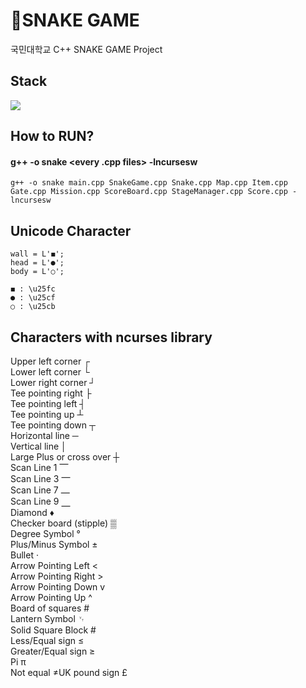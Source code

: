 # 🐍**SNAKE GAME**
국민대학교 C++ SNAKE GAME Project

## Stack 
<img src="https://img.shields.io/badge/c++-00599C?style=flat-square&logo=c%2B%2B&logoColor=white"/></a>

## How to RUN?
#### g++ -o snake <every .cpp files> -lncursesw<br>
    g++ -o snake main.cpp SnakeGame.cpp Snake.cpp Map.cpp Item.cpp Gate.cpp Mission.cpp ScoreBoard.cpp StageManager.cpp Score.cpp -lncursesw


## Unicode Character
    wall = L'◼'; 
    head = L'●';
    body = L'○';

    ◼ : \u25fc
    ● : \u25cf
    ○ : \u25cb

## Characters with ncurses library
Upper left corner           ┌</br>
Lower left corner           └</br>
Lower right corner          ┘</br>
Tee pointing right          ├</br>
Tee pointing left           ┤</br>
Tee pointing up             ┴</br>
Tee pointing down           ┬</br>
Horizontal line             ─</br>
Vertical line               │</br>
Large Plus or cross over    ┼</br>
Scan Line 1                 ⎺</br>
Scan Line 3                 ⎻</br>
Scan Line 7                 ⎼</br>
Scan Line 9                 ⎽</br>
Diamond                     ♦</br>
Checker board (stipple)     ▒</br>
Degree Symbol               °</br>
Plus/Minus Symbol           ±</br>
Bullet                      ·</br>
Arrow Pointing Left         <</br>
Arrow Pointing Right        ></br>
Arrow Pointing Down         v</br>
Arrow Pointing Up           ^</br>
Board of squares            #</br>
Lantern Symbol              ␋</br>
Solid Square Block          #</br>
Less/Equal sign             ≤</br>
Greater/Equal sign          ≥</br>
Pi                          π</br>
Not equal                   ≠UK pound sign               £

